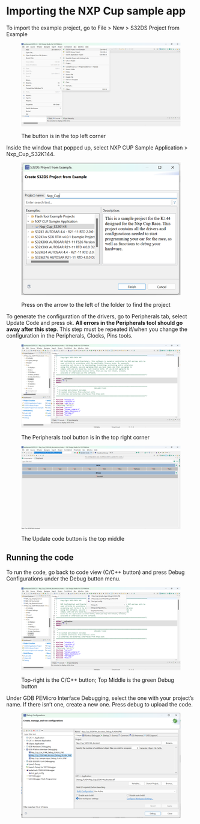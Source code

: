 # Importing the NXP Cup sample app

To import the example project, go to File > New > S32DS Project from Example

<figure><img src="../../.gitbook/assets/image (17).png" alt=""><figcaption><p>The button is in the top left corner </p></figcaption></figure>

Inside the window that popped up, select NXP CUP Sample Application > Nxp\_Cup\_S32K144.

<figure><img src="../../.gitbook/assets/image (18).png" alt=""><figcaption><p>Press on the arrow to the left of the folder to find the project</p></figcaption></figure>

To generate the configuration of the drivers, go to Peripherals tab, select Update Code and press ok. **All errors in the Peripherals tool should go away after this step**. This step must be repeated if/when you change the configuration in the Peripherals, Clocks, Pins tools.

<figure><img src="../../.gitbook/assets/image (19).png" alt=""><figcaption><p>The Peripherals tool button is in the top right corner</p></figcaption></figure>

<figure><img src="../../.gitbook/assets/image (20).png" alt=""><figcaption><p>The Update code button is the top middle</p></figcaption></figure>

## Running the code

To run the code, go back to code view (C/C++ button) and press Debug Configurations under the Debug button menu.

<figure><img src="../../.gitbook/assets/image (44).png" alt=""><figcaption><p>Top-right is the C/C++ button; Top Middle is the green Debug button</p></figcaption></figure>

Under GDB PEMicro Interface Debugging, select the one with your project’s name. If there isn’t one, create a new one. Press debug to upload the code.

<figure><img src="../../.gitbook/assets/image (45).png" alt=""><figcaption></figcaption></figure>

